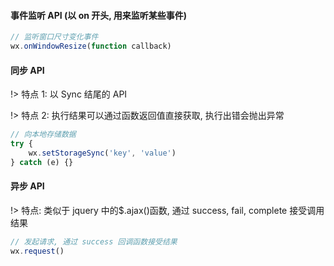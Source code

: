 #### 事件监听 API (以 on 开头, 用来监听某些事件)

```javascript
// 监听窗口尺寸变化事件
wx.onWindowResize(function callback)
```

#### 同步 API

!> 特点 1: 以 Sync 结尾的 API

!> 特点 2: 执行结果可以通过函数返回值直接获取, 执行出错会抛出异常

```javascript
// 向本地存储数据
try {
    wx.setStorageSync('key', 'value')
} catch (e) {}
```

#### 异步 API

!> 特点: 类似于 jquery 中的$.ajax()函数, 通过 success, fail, complete 接受调用结果

```javascript
// 发起请求, 通过 success 回调函数接受结果
wx.request()
```

